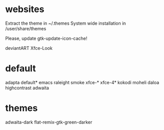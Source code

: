 # websites

Extract the theme in ~/.themes
System wide installation in /user/share/themes

Please, update gtk-update-icon-cache!

deviantART
Xfce-Look

# default

adapta
default*
emacs
raleight
smoke
xfce-*
xfce-4*
kokodi
moheli
daloa
highcontrast
adwaita

# themes

adwaita-dark
flat-remix-gtk-green-darker
